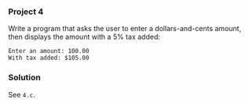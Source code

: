 ### Project 4
Write a program that asks the user to enter a dollars-and-cents amount, then
displays the amount with a 5% tax added:
```
Enter an amount: 100.00
With tax added: $105.00
```

### Solution
See `4.c`.
